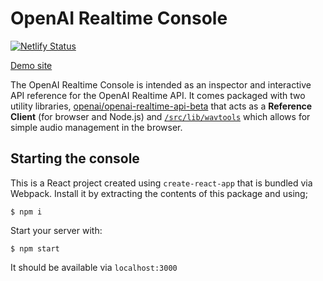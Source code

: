 # OpenAI Realtime Console

[![Netlify Status](https://api.netlify.com/api/v1/badges/74baa0ba-d71f-4445-aed7-f81422649fef/deploy-status)](https://app.netlify.com/sites/ornate-syrniki-409dc5/deploys)

[Demo site](speak-with-moby.netlify.app)

The OpenAI Realtime Console is intended as an inspector and interactive API reference
for the OpenAI Realtime API. It comes packaged with two utility libraries,
[openai/openai-realtime-api-beta](https://github.com/openai/openai-realtime-api-beta)
that acts as a **Reference Client** (for browser and Node.js) and
[`/src/lib/wavtools`](./src/lib/wavtools) which allows for simple audio
management in the browser.

## Starting the console

This is a React project created using `create-react-app` that is bundled via Webpack.
Install it by extracting the contents of this package and using;

```shell
$ npm i
```

Start your server with:

```shell
$ npm start
```

It should be available via `localhost:3000`
